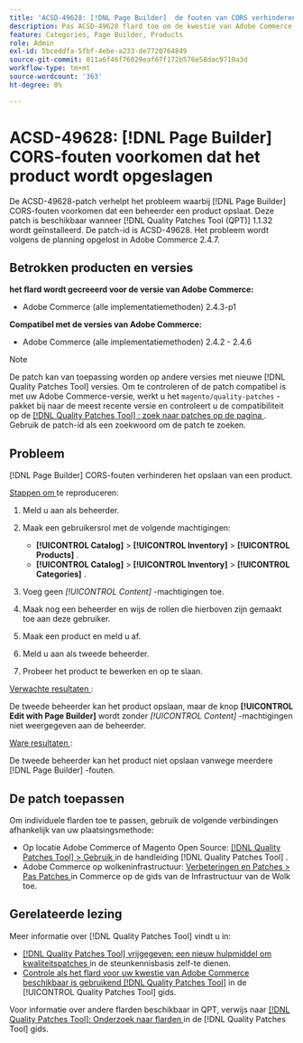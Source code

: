 ```yaml
---
title: 'ACSD-49628: [!DNL Page Builder]  de fouten van CORS verhinderen product sparen'
description: Pas ACSD-49628 flard toe om de kwestie van Adobe Commerce te bevestigen waar de  [!DNL Page Builder]  fouten CORS product sparen verhinderen.
feature: Categories, Page Builder, Products
role: Admin
exl-id: 5bceddfa-5fbf-4ebe-a233-de7720764849
source-git-commit: 011a6f46f76029eaf67f172b576e58dac9710a3d
workflow-type: tm+mt
source-wordcount: '363'
ht-degree: 0%

---
```


# ACSD-49628: [!DNL Page Builder] CORS-fouten voorkomen dat het product wordt opgeslagen

De ACSD-49628-patch verhelpt het probleem waarbij [!DNL Page Builder] CORS-fouten voorkomen dat een beheerder een product opslaat. Deze patch is beschikbaar wanneer [!DNL Quality Patches Tool (QPT)] 1.1.32 wordt geïnstalleerd. De patch-id is ACSD-49628. Het probleem wordt volgens de planning opgelost in Adobe Commerce 2.4.7.

## Betrokken producten en versies

**het flard wordt gecreeerd voor de versie van Adobe Commerce:**

* Adobe Commerce (alle implementatiemethoden) 2.4.3-p1

**Compatibel met de versies van Adobe Commerce:**

* Adobe Commerce (alle implementatiemethoden) 2.4.2 - 2.4.6

>[!NOTE]
>
>De patch kan van toepassing worden op andere versies met nieuwe [!DNL Quality Patches Tool] versies. Om te controleren of de patch compatibel is met uw Adobe Commerce-versie, werkt u het `magento/quality-patches` -pakket bij naar de meest recente versie en controleert u de compatibiliteit op de [[!DNL Quality Patches Tool] : zoek naar patches op de pagina ](https://experienceleague.adobe.com/tools/commerce-quality-patches/index.html?lang=nl-NL) . Gebruik de patch-id als een zoekwoord om de patch te zoeken.

## Probleem

[!DNL Page Builder] CORS-fouten verhinderen het opslaan van een product.

<u> Stappen om </u> te reproduceren:

1. Meld u aan als beheerder.
1. Maak een gebruikersrol met de volgende machtigingen:

   * **[!UICONTROL Catalog]** > **[!UICONTROL Inventory]** > **[!UICONTROL Products]** .
   * **[!UICONTROL Catalog]** > **[!UICONTROL Inventory]** > **[!UICONTROL Categories]** .

1. Voeg geen *[!UICONTROL Content]* -machtigingen toe.
1. Maak nog een beheerder en wijs de rollen die hierboven zijn gemaakt toe aan deze gebruiker.
1. Maak een product en meld u af.
1. Meld u aan als tweede beheerder.
1. Probeer het product te bewerken en op te slaan.

<u> Verwachte resultaten </u>:

De tweede beheerder kan het product opslaan, maar de knop **[!UICONTROL Edit with Page Builder]** wordt zonder *[!UICONTROL Content]* -machtigingen niet weergegeven aan de beheerder.

<u> Ware resultaten </u>:

De tweede beheerder kan het product niet opslaan vanwege meerdere [!DNL Page Builder] -fouten.

## De patch toepassen

Om individuele flarden toe te passen, gebruik de volgende verbindingen afhankelijk van uw plaatsingsmethode:

* Op locatie Adobe Commerce of Magento Open Source: [[!DNL Quality Patches Tool] > Gebruik ](/help/tools/quality-patches-tool/usage.md) in de handleiding [!DNL Quality Patches Tool] .
* Adobe Commerce op wolkeninfrastructuur: [ Verbeteringen en Patches > Pas Patches ](https://experienceleague.adobe.com/docs/commerce-cloud-service/user-guide/develop/upgrade/apply-patches.html?lang=nl-NL) in Commerce op de gids van de Infrastructuur van de Wolk toe.

## Gerelateerde lezing

Meer informatie over [!DNL Quality Patches Tool] vindt u in:

* [[!DNL Quality Patches Tool]  vrijgegeven: een nieuw hulpmiddel om kwaliteitspatches ](https://experienceleague.adobe.com/nl/docs/commerce-operations/tools/quality-patches-tool/quality-patches-tool-to-self-serve-quality-patches) in de steunkennisbasis zelf-te dienen.
* [ Controle als het flard voor uw kwestie van Adobe Commerce beschikbaar is gebruikend  [!DNL Quality Patches Tool]](/help/tools/quality-patches-tool/patches-available-in-qpt/check-patch-for-magento-issue-with-magento-quality-patches.md) in de [!UICONTROL Quality Patches Tool] gids.


Voor informatie over andere flarden beschikbaar in QPT, verwijs naar [[!DNL Quality Patches Tool]: Onderzoek naar flarden ](https://experienceleague.adobe.com/tools/commerce-quality-patches/index.html?lang=nl-NL) in de [!DNL Quality Patches Tool] gids.
